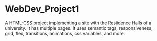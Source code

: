 # WebDev_Project1
A HTML-CSS project implementing a site with the Resiidence Halls of a university. It has multiple pages. It uses semantic tags, responsiveness, grid, flex, transitions, animations, css variables, and more.
